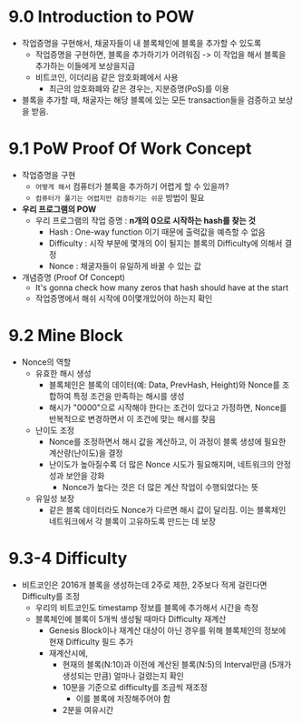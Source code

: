 # 9.0 Introduction to POW
- 작업증명을 구현해서, 채굴자들이 내 블록체인에 블록을 추가할 수 있도록
  - 작업증명을 구현하면, 블록을 추가하기가 어려워짐 -> 이 작업을 해서 블록을 추가하는 이들에게 보상을지급
  - 비트코인, 이더리음 같은 암호화폐에서 사용
    - 최근의 암호화폐와 같은 경우는, 지분증명(PoS)를 이용
- 블록을 추가할 때, 채굴자는 해당 블록에 있는 모든 transaction들을 검증하고 보상을 받음.


# 9.1 PoW Proof Of Work Concept
- 작업증명을 구현
  - `어떻게 해서` 컴퓨터가 블록을 추가하기 어렵게 할 수 있을까?
  - `컴퓨터가 풀기는 어렵지만 검증하기는 쉬운` 방법이 필요
- **우리 프로그램의 POW**
  - 우리 프로그램의 작업 증명 : **n개의 0으로 시작하는 hash를 찾는 것**
    - Hash : One-way function 이기 때문에 출력값을 예측할 수 없음
    - Difficulty : 시작 부분에 몇개의 0이 될지는 블록의 Difficulty에 의해서 결정
    - Nonce : 채굴자들이 유일하게 바꿀 수 있는 값
 - 개념증명 (Proof Of Concept)
   - It's gonna check how many zeros that hash should have at the start
   - 작업증명에서 해쉬 시작에 0이몇개있어야 하는지 확인

# 9.2 Mine Block
- Nonce의 역할
  - 유효한 해시 생성
    - 블록체인은 블록의 데이터(예: Data, PrevHash, Height)와 Nonce를 조합하여 특정 조건을 만족하는 해시를 생성
    - 해시가 "0000"으로 시작해야 한다는 조건이 있다고 가정하면, Nonce를 반복적으로 변경하면서 이 조건에 맞는 해시를 찾음
  - 난이도 조정
    - Nonce를 조정하면서 해시 값을 계산하고, 이 과정이 블록 생성에 필요한 계산량(난이도)을 결정
    - 난이도가 높아질수록 더 많은 Nonce 시도가 필요해지며, 네트워크의 안정성과 보안을 강화
      - Nonce가 높다는 것은 더 많은 계산 작업이 수행되었다는 뜻
  - 유일성 보장
    - 같은 블록 데이터라도 Nonce가 다르면 해시 값이 달리짐. 이는 블록체인 네트워크에서 각 블록이 고유하도록 만드는 데 보장

# 9.3-4 Difficulty
- 비트코인은 2016개 블록을 생성하는데 2주로 제한, 2주보다 적게 걸린다면 Difficulty를 조정
  - 우리의 비트코인도 timestamp 정보를 블록에 추가해서 시간을 측정 
  - 블록체인에 블록이 5개씩 생성될 때마다 Difficulty 재계산
    - Genesis Block이나 재계산 대상이 아닌 경우를 위해 블록체인의 정보에 현재 Difficulty 필드 추가
    - 재계산시에, 
      - 현재의 블록(N:10)과 이전에 계산된 블록(N:5)의 Interval만큼 (5개가 생성되는 만큼) 얼마나 걸렸는지 확인
      - 10분을 기준으로 difficulty를 조금씩 재조정
        - 이를 블록에 저장해주어야 함
      - 2분을 여유시간